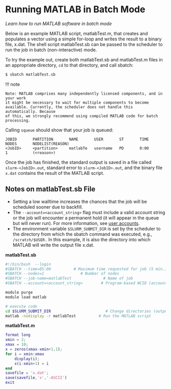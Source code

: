 # Running MATLAB in Batch Mode

*Learn how to run MATLAB software in batch mode*

Below is an example MATLAB script, matlabTest.m, that creates and populates a
vector using a simple for-loop and writes the result to a binary file,
x.dat. The shell script matlabTest.sb can be passed to the scheduler to run the
job in batch (non-interactive) mode.

To try the example out, create both matlabTest.sb and matlabTest.m files in an
appropriate directory, `cd` to that directory, and call sbatch:

```bash
$ sbatch matlabTest.sb
```

!!! note

    Note: MATLAB comprises many independently licensed components, and in your work
    it might be necessary to wait for multiple components to become
    available. Currently, the scheduler does not handle this automatically. Because
    of this, we strongly recommend using compiled MATLAB code for batch processing.

Calling `squeue` should show that your job is queued:

```
JOBID       PARTITION       NAME       USER       ST       TIME       NODES       NODELIST(REASON)
<JobID>     <partition>     matlabTe   username   PD       0:00       1           (<reason>)
```

Once the job has finished, the standard output is saved in a file called
`slurm-<JobID>.out`, standard error to `slurm-<JobID>.out`, and the binary file
`x.dat` contains the result of the MATLAB script.

## Notes on matlabTest.sb File

- Setting a low walltime increases the chances that the job will be scheduled
  sooner due to backfill.
- The `--account=<account_string>` flag must include a valid account string or
  the job will encounter a permanent hold (it will appear in the queue but will
  never run).  For more information, see [user
  accounts](https://www.nrel.gov/hpc/user-accounts.html).
- The environment variable `$SLURM_SUBMIT_DIR` is set by the scheduler to the
  directory from which the sbatch command was executed, e.g., `/scratch/$USER.`
  In this example, it is also the directory into which MATLAB will write the
  output file x.dat.

**matlabTest.sb**

```bash
#!/bin/bash  --login
#SBATCH --time=05:00          # Maximum time requested for job (5 min.)
#SBATCH --nodes=1                # Number of nodes
#SBATCH --job-name=matlabTest              # Name of job
#SBATCH --account=<account_string>        # Program-based WCID (account string associated with job)

module purge
module load matlab

# execute code
cd $SLURM_SUBMIT_DIR                        # Change directories (output will save here)
matlab -nodisplay -r matlabTest          # Run the MATLAB script
```

**matlabTest.m**

```matlab
format long
xmin = 2;
xmax = 10;
x = zeros(xmax-xmin+1,1);
for i = xmin:xmax
    display(i);
    x(i-xmin+1) = i
end
savefile = 'x.dat';
save(savefile,'x','-ASCII')
exit
```
